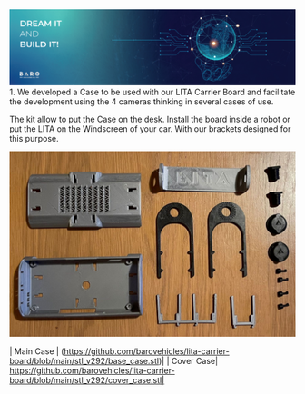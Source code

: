 <img src="./images/Banners-02.png">
1. We developed a Case to be used with our LITA Carrier Board and facilitate the development using the 4 cameras thinking in several cases of use.

The kit allow to put the Case on the desk. Install the board inside a robot or put the LITA on the Windscreen of your car. With our brackets designed for this purpose.

<img src="./images/Lita_case.jpg">


| Main Case | (https://github.com/barovehicles/lita-carrier-board/blob/main/stl_v292/base_case.stl)|
| Cover Case| https://github.com/barovehicles/lita-carrier-board/blob/main/stl_v292/cover_case.stl|



